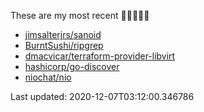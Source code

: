 These are my most recent 🌟🌟🌟🌟🌟

* [jimsalterjrs/sanoid](https://github.com/jimsalterjrs/sanoid)
* [BurntSushi/ripgrep](https://github.com/BurntSushi/ripgrep)
* [dmacvicar/terraform-provider-libvirt](https://github.com/dmacvicar/terraform-provider-libvirt)
* [hashicorp/go-discover](https://github.com/hashicorp/go-discover)
* [niochat/nio](https://github.com/niochat/nio)

Last updated: 2020-12-07T03:12:00.346786
